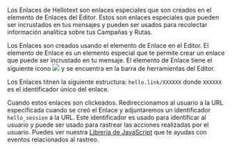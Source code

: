 Los Enlaces de Hellotext son enlaces especiales que son creados en el elemento de Enlaces del Editor.
Estos son enlaces especiales que pueden ser incrustados en tus mensajes y pueden ser usados para recolectar información analítica sobre tus Campañas y Rutas.

Los Enlaces son creados usando el elemento de Enlace en el Editor. El elemento de Enlace es un elemento especial que te permite crear un enlace que puede ser incrustado en tu mensaje.
El elemento de Enlace tiene el siguiente icono <img style='display: inline;'  src="{{site.url}}/images/icons/link.svg">
y se encuentra en la barra de herramientas del Editor.

Los Enlaces titnen la siguiente estructura: `hello.link/XXXXXX` donde `XXXXXX` es el identificador único del enlace.

Cuando estos enlaces son clickeados. Redireccionamos al usuario a la URL especificada cuando se creó el Enlace y adjuntaremos un identificador `hello_session`
a la URL. Este identificador es usado para identificar al usuario y puede ser usado para rastrear las acciones realizadas por el usuario.
Puedes ver nuestra <a class="active" href='https://github.com/hellotext/hellotext.js'>Libreria de JavaScript</a> que te ayudas con eventos relacionados al rastreo.
